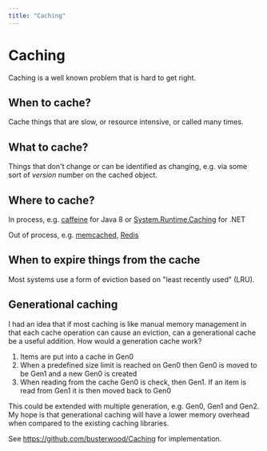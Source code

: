 ```yaml
---
title: "Caching"
---
```

# Caching

Caching is a well known problem that is hard to get right.

## When to cache?

Cache things that are slow, or resource intensive, or called many times.

## What to cache?

Things that don't change or can be identified as changing, e.g. via some sort of _version_ number on the cached object.

## Where to cache?

In process, e.g. [caffeine](https://github.com/ben-manes/caffeine) for Java 8 or [System.Runtime.Caching](https://msdn.microsoft.com/en-us/library/system.runtime.caching(v=vs.110).aspx) for .NET

Out of process, e.g. [memcached](https://memcached.org/), [Redis](https://redis.io/)

## When to expire things from the cache

Most systems use a form of eviction based on "least recently used" (LRU).


## Generational caching

I had an idea that if most caching is like manual memory management in that each cache operation can cause an eviction, can a generational cache be a useful addition.  How would a generation cache work?

1. Items are put into a cache in Gen0
2. When a predefined size limit is reached on Gen0 then Gen0 is moved to be Gen1 and a new Gen0 is created
3. When reading from the cache Gen0 is check, then Gen1.  If an item is read from Gen1 it is then moved back to Gen0

This could be extended with multiple generation, e.g. Gen0, Gen1 and Gen2.
My hope is that generational caching will have a lower memory overhead when compared to the existing caching libraries.

See https://github.com/busterwood/Caching for implementation.